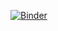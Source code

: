 [![Binder](https://mybinder.org/badge_logo.svg)](https://mybinder.org/v2/gh/taylorreiter/2021-sgc-binder/HEAD)
